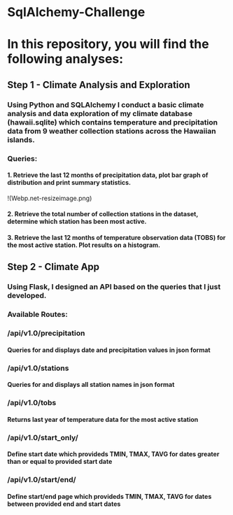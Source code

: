 # SqlAlchemy-Challenge

# In this repository, you will find the following analyses:

## Step 1 - Climate Analysis and Exploration

### Using Python and SQLAlchemy I conduct a basic climate analysis and data exploration of my climate database (hawaii.sqlite) which contains temperature and precipitation data from 9 weather collection stations across the Hawaiian islands.

### Queries:

#### 1. Retrieve the last 12 months of precipitation data, plot bar graph of distribution and print summary statistics.

!(Webp.net-resizeimage.png)

#### 2. Retrieve the total number of collection stations in the dataset, determine which station has been most active.

#### 3. Retrieve the last 12 months of temperature observation data (TOBS) for the most active station. Plot results on a histogram.


## Step 2 - Climate App

### Using Flask, I designed an API based on the queries that I just developed.

### Available Routes:

### /api/v1.0/precipitation

#### Queries for and displays date and precipitation values in json format

### /api/v1.0/stations

#### Queries for and displays all station names in json format

### /api/v1.0/tobs

#### Returns last year of temperature data for the most active station

### /api/v1.0/start_only/

#### Define start date which provideds TMIN, TMAX, TAVG for dates greater than or equal to provided start date

### /api/v1.0/start/end/

#### Define start/end page which provideds TMIN, TMAX, TAVG for dates between provided end and start dates
